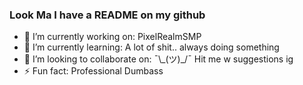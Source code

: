### Look Ma I have a README on my github

<!--
**MineKID-LP/MineKID-LP** is a ✨ _special_ ✨ repository because its `README.md` (this file) appears on your GitHub profile.

Here are some ideas to get you started:
-->
- 🔭 I’m currently working on: PixelRealmSMP
- 🌱 I’m currently learning: A lot of shit.. always doing something
- 👯 I’m looking to collaborate on: ¯\\\_(ツ)\_/¯ Hit me w suggestions ig
- ⚡ Fun fact: Professional Dumbass

